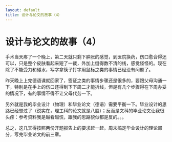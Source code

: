 ```yaml
---
layout: default
title: 设计与论文的故事（4）
---
```

# 设计与论文的故事（4）
手术当天疼了一个晚上，第二天就只剩下肿胀的感觉，到医院换药，伤口愈合得还可以，只是整个皮肤看起来短了一截，外加上缝得数不清的线，感觉怪怪的。现在除了不能受力和碰水，写字拿筷子打字用鼠标之类的事情已经没有问题了。

昨天晚上上完德语课就回家了，签证之类的事情步骤还是很多的，要跟父母沟通一下，特别是在手上的伤口还得到下下周二才能拆线，但是有几个步骤得在下周办妥的情况下，有的事情不得不让父母代劳一下。

另外就是我的毕业设计（物理）和毕业论文（德语）需要平衡一下。毕业设计的思路已经想过了（说实在，理工科的论文就是八股）；反而是文科的毕业论文让我很头疼：参考资料我是越看越慌，跟我的思路貌似都是反的。。。

总之，这几天得按照两份开题报告上的要求赶一赶。周末搞定毕业设计的理论部分，写完毕业论文的前三章。
